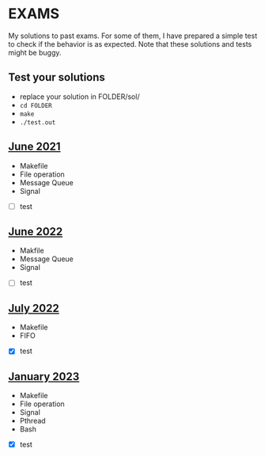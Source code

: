 # EXAMS
My solutions to past exams. For some of them, I have prepared a simple test to check if the behavior is as expected. Note that these solutions and tests might be buggy.

## Test your solutions
- replace your solution in FOLDER/sol/ 
- `cd FOLDER`
- `make`
- `./test.out`

## [June 2021](202106b/) 
- Makefile
- File operation
- Message Queue
- Signal
- [ ] test

## [June 2022](202206/)
- Makfile
- Message Queue
- Signal
- [ ] test

## [July 2022](202207/)
- Makefile
- FIFO
- [x] test

## [January 2023](202301/)
- Makefile
- File operation
- Signal
- Pthread
- Bash
- [x] test